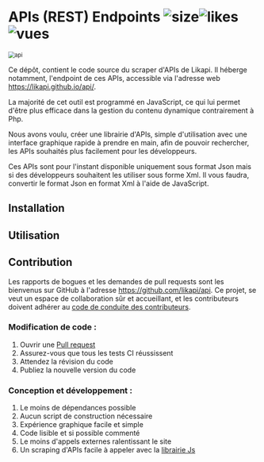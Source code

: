 # APIs (REST) Endpoints  ![size](https://img.shields.io/github/languages/code-size/likapi/api?color=%235b3c11&logo=size&&label=Taille&style=for-the-badge)![likes](https://img.shields.io/github/stars/likapi/api?color=%235b3c11&label=Likes&style=for-the-badge)![vues](https://img.shields.io/github/watchers/likapi/api?color=%235b3c11&label=vues&style=for-the-badge)

<img src="https://zupimages.net/up/21/13/vtk1.png" alt="api" style="zoom: 80%;" />

Ce dépôt, contient le code source du scraper d'APIs de Likapi. Il héberge notamment, l'endpoint de ces APIs, accessible via l'adresse web https://likapi.github.io/api/.

La majorité de cet outil est programmé en JavaScript, ce qui lui permet d'être plus efficace dans la gestion du contenu dynamique contrairement à Php.

Nous avons voulu, créer une librairie d'APIs, simple d'utilisation avec une interface graphique rapide à prendre en main, afin de pouvoir rechercher, les APIs souhaités plus facilement pour les développeurs.

Ces APIs sont pour l'instant disponible uniquement sous format Json mais si des développeurs souhaitent les utiliser sous forme Xml. Il vous faudra, convertir le format Json en format Xml à l'aide de JavaScript.

## Installation



## Utilisation



## Contribution

Les rapports de bogues et les demandes de pull requests sont les bienvenus sur GitHub à l'adresse https://github.com/likapi/api. Ce projet, se veut un espace de collaboration sûr et accueillant, et les contributeurs doivent adhérer au [code de conduite des contributeurs](https://www.contributor-covenant.org/).

### Modification de code :

1. Ouvrir une [Pull request](https://github.com/likapi/api/pulls)
2. Assurez-vous que tous les tests CI réussissent
3. Attendez la révision du code
4. Publiez la nouvelle version du code

### Conception et développement :

1. Le moins de dépendances possible
2. Aucun script de construction nécessaire
3. Expérience graphique facile et simple
4. Code lisible et si possible commenté
5. Le moins d'appels externes ralentissant le site
6. Un scraping d'APIs facile à appeler avec la [librairie Js](https://github.com/likapi/likapi)